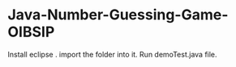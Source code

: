 # Java-Number-Guessing-Game-OIBSIP
Install eclipse .
import the folder into it.
Run demoTest.java file.
